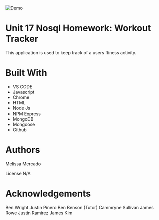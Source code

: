 ![Demo](fitnesstrackerapp.gif)

# Unit 17 Nosql Homework: Workout Tracker

This application is used to keep track of a users ftiness activity.

# Built With

- VS CODE
- Javascript
- Chrome
- HTML
- Node Js
- NPM Express
- MongoDB
- Mongoose
- Github

# Authors

Melissa Mercado

License N/A

# Acknowledgements

Ben Wright
Justin Pinero
Ben Benson (Tutor)
Cammryne Sullivan
James Rowe
Justin Ramirez
James Kim
